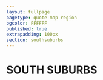 ```yaml
---
layout: fullpage
pagetype: quote map region
bgcolor: FFFFFF
published: true
extrapadding: 100px
section: southsuburbs
---
```


<div id="south" class="mapstage"></div>

# SOUTH SUBURBS
